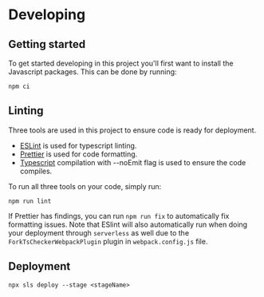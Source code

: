 # Developing

## Getting started
To get started developing in this project you'll first want to install the Javascript packages.
This can be done by running:
```
npm ci
```

## Linting

Three tools are used in this project to ensure code is ready for deployment.
- [ESLint](https://eslint.org/) is used for typescript linting.
- [Prettier](https://prettier.io/) is used for code formatting.
- [Typescript](https://www.typescriptlang.org/docs/handbook/compiler-options.html) compilation with --noEmit flag is used to ensure the code compiles.

To run all three tools on your code, simply run:
```
npm run lint
```

If Prettier has findings, you can run `npm run fix` to automatically fix formatting issues.
Note that ESlint will also automatically run when doing your deployment through `serverless` as well due to the `ForkTsCheckerWebpackPlugin` plugin in `webpack.config.js` file.

## Deployment 

```
npx sls deploy --stage <stageName>
```